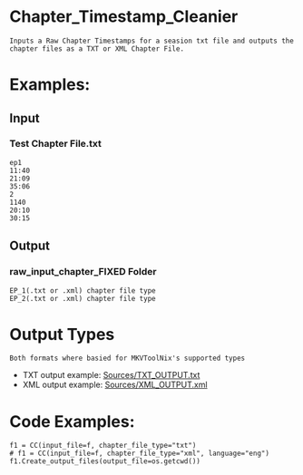 # Chapter_Timestamp_Cleanier
```
Inputs a Raw Chapter Timestamps for a seasion txt file and outputs the chapter files as a TXT or XML Chapter File.
```

# Examples:
## Input
### Test Chapter File.txt
```
ep1
11:40
21:09
35:06
2
1140
20:10
30:15
```

## Output
### raw_input_chapter_FIXED Folder
```
EP_1(.txt or .xml) chapter file type
EP_2(.txt or .xml) chapter file type
```

# Output Types
```Both formats where basied for MKVToolNix's supported types```
* TXT output example: [Sources/TXT_OUTPUT.txt](https://github.com/DaringT/Chapter_Timestamp_Cleanier/blob/main/Sources/TXT_OUTPUT.txt)
* XML output example: [Sources/XML_OUTPUT.xml](https://github.com/DaringT/Chapter_Timestamp_Cleanier/blob/main/Sources/XML_OUTPUT.xml)


# Code Examples:
```
f1 = CC(input_file=f, chapter_file_type="txt")
# f1 = CC(input_file=f, chapter_file_type="xml", language="eng")
f1.Create_output_files(output_file=os.getcwd())
```


